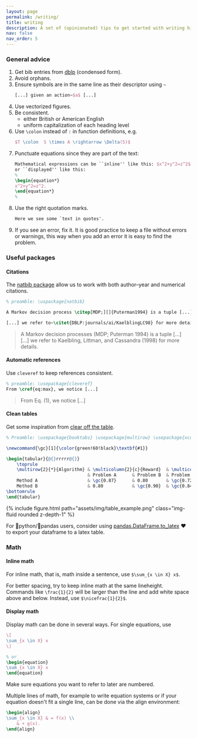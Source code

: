 ```yaml
---
layout: page
permalink: /writing/
title: writing
description: A set of (opinionated) tips to get started with writing high-quality scientific reports.
nav: false
nav_order: 5
---
```



### General advice

1. Get bib entries from [dblp](https://dblp.org/rec/phd/dnb/Jansen15.html?view=bibtex&param=0) (condensed form).
2. Avoid orphans.
3. Ensure symbols are in the same line as their descriptor using `~`
	```latex
	[...] given an action~$a$ [...]
	```
4. Use vectorized figures.
5. Be consistent.
    - either British or American English
    - uniform capitalization of each heading level
6. Use `\colon` instead of `:` in function definitions, e.g.
    ```latex
    $T \colon  S \times A \rightarrow \Delta(S)$
    ```
7. Punctuate equations since they are part of the text:
    ```latex
    Mathematical expressions can be ``inline'' like this: $x^2+y^2=z^2$,
    or ``displayed'' like this:
    %
    \begin{equation*}
    x^2+y^2=z^2.
    \end{equation*}
    %
    ```
8. Use the right quotation marks.
    ```latex
    Here we see some `text in quotes'.
    ```
9. If you see an error, fix it. It is good practice to keep a file without errors or warnings, this way when you add an error it is easy to find the problem.

### Useful packages

#### Citations

The [natbib package](https://gking.harvard.edu/files/natnotes2.pdf) allow us to work with both author–year and numerical citations.

```latex
% preamble: \uspackage{natbib}

A Markov decision process \citep[MDP;][]{Puterman1994} is a tuple [...]

[...] we refer to~\citet{DBLP:journals/ai/KaelblingLC98} for more details.
```


> A Markov decision processes (MDP; Puterman 1994) is a tuple [...]  
> [...] we refer to  Kaelbling, Littman, and Cassandra (1998) for more details.



#### Automatic references

Use `cleveref` to keep references consistent.


```latex
% preamble: \usepackage{cleveref}
From \cref{eq:max}, we notice [...]
```

> From Eq. (1), we notice [...]


#### Clean tables

Get some inspiration from [clear off the table](https://www.darkhorseanalytics.com/blog/clear-off-the-table).



```latex
% Preamble: \usepackage{booktabs} \usepackage{multirow} \usepackage{xcolor}

\newcommand{\gc}[1]{\color{green!60!black}\textbf{#1}}

\begin{tabular}{@{}rrrrr@{}}
    \toprule
    \multirow{2}{*}{Algorithm} & \multicolumn{2}{c}{Reward}  & \multicolumn{2}{c}{Cost} \\ \cmidrule(lr){2-3} \cmidrule(l){4-5}
                               & Problem A      & Problem B  & Problem A   & Problem B  \\ \cmidrule(lr){2-3} \cmidrule(l){4-5}
    Method A                   & \gc{0.87}      & 0.80       & \gc{0.729}  & 0.75       \\
    Method B                   & 0.80           & \gc{0.90}  & \gc{0.847}  & 0.85       \\
\bottomrule
\end{tabular}
```

<div class="row mt-3">
    <div class="col-sm mt-3 mt-md-0">
		{% include figure.html path="assets/img/table_example.png" class="img-fluid rounded z-depth-1" %}
    </div>
</div>        

For :snake:python/:panda_face:pandas users, consider using [pandas.DataFrame.to_latex](https://pandas.pydata.org/docs/reference/api/pandas.DataFrame.to_latex.html) :heart: to export your dataframe to a latex table.

### Math

#### Inline math
For inline math, that is, math inside a sentence, use `$\sum_{x \in X} x$`.

For better spacing, try to keep inline math at the same lineheight. Commands like `\frac{1}{2}` will be larger than the line and add white space above and below. Instead, use `$\nicefrac{1}{2}$`.

#### Display math

Display math can be done in several ways. For single equations, use
```latex
\[
\sum_{x \in X} x
\]

% or
\begin{equation}
\sum_{x \in X} x
\end{equation}
```
Make sure equations you want to refer to later are numbered.

Multiple lines of math, for example to write equation systems or if your equation doesn't fit a single line, can be done via the align environment:
```latex
\begin{align}
\sum_{x \in X} & = f(x) \\
	& + g(x). 
\end{align}
```

